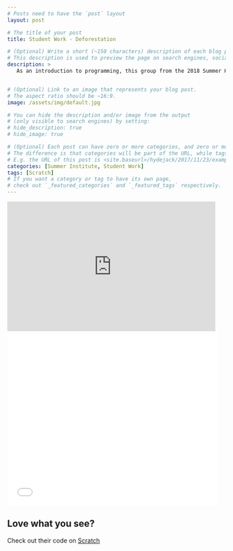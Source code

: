```yaml
---
# Posts need to have the `post` layout
layout: post

# The title of your post
title: Student Work - Deforestation

# (Optional) Write a short (~150 characters) description of each blog post.
# This description is used to preview the page on search engines, social media, etc.
description: >
   As an introduction to programming, this group from the 2018 Summer Honors Institute @ LIU developed a game to raise awareness about the animal agriculture industry’s impact on deforestation in the Amazon rainforest.


# (Optional) Link to an image that represents your blog post.
# The aspect ratio should be ~16:9.
image: /assets/img/default.jpg

# You can hide the description and/or image from the output
# (only visible to search engines) by setting:
# hide_description: true
# hide_image: true

# (Optional) Each post can have zero or more categories, and zero or more tags.
# The difference is that categories will be part of the URL, while tags will not.
# E.g. the URL of this post is <site.baseurl>/hydejack/2017/11/23/example-content/
categories: [Summer Institute, Student Work]
tags: [Scratch]
# If you want a category or tag to have its own page,
# check out `_featured_categories` and `_featured_tags` respectively.
---
```


<iframe src="https://docs.google.com/presentation/d/e/2PACX-1vQ7f6YTkynVXlQ5vkwhGvvhFvyoFkCGRZjoLHsztQYGpPcITlb3Q4joVYIKwFCPYmRUcvDAb4GiPPnx/embed?start=false&loop=false&delayms=3000" frameborder="0" width="480" height="299" allowfullscreen="true" mozallowfullscreen="true" webkitallowfullscreen="true"></iframe>

<iframe allowtransparency="true" width="485" height="402" src="//scratch.mit.edu/projects/embed/236637093/?autostart=false" frameborder="0" allowfullscreen></iframe>

## Love what you see?

Check out their code on [Scratch](https://scratch.mit.edu/projects/236637093/)